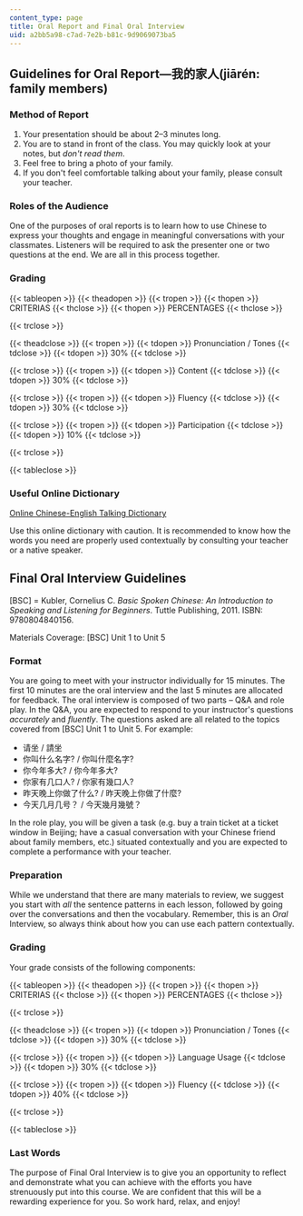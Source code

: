 ```yaml
---
content_type: page
title: Oral Report and Final Oral Interview
uid: a2bb5a98-c7ad-7e2b-b81c-9d9069073ba5
---
```


Guidelines for Oral Report—我的家人(jiārén: family members)
-------------------------------------------------------

### Method of Report

1.  Your presentation should be about 2–3 minutes long.
2.  You are to stand in front of the class. You may quickly look at your notes, but _don't read them_.
3.  Feel free to bring a photo of your family.
4.  If you don't feel comfortable talking about your family, please consult your teacher.

### Roles of the Audience

One of the purposes of oral reports is to learn how to use Chinese to express your thoughts and engage in meaningful conversations with your classmates. Listeners will be required to ask the presenter one or two questions at the end. We are all in this process together.

### Grading

{{< tableopen >}}
{{< theadopen >}}
{{< tropen >}}
{{< thopen >}}
CRITERIAS
{{< thclose >}}
{{< thopen >}}
PERCENTAGES
{{< thclose >}}

{{< trclose >}}

{{< theadclose >}}
{{< tropen >}}
{{< tdopen >}}
Pronunciation / Tones
{{< tdclose >}}
{{< tdopen >}}
30%
{{< tdclose >}}

{{< trclose >}}
{{< tropen >}}
{{< tdopen >}}
Content
{{< tdclose >}}
{{< tdopen >}}
30%
{{< tdclose >}}

{{< trclose >}}
{{< tropen >}}
{{< tdopen >}}
Fluency
{{< tdclose >}}
{{< tdopen >}}
30%
{{< tdclose >}}

{{< trclose >}}
{{< tropen >}}
{{< tdopen >}}
Participation
{{< tdclose >}}
{{< tdopen >}}
10%
{{< tdclose >}}

{{< trclose >}}

{{< tableclose >}}

### Useful Online Dictionary

[Online Chinese-English Talking Dictionary](http://www.yellowbridge.com/chinese/)

Use this online dictionary with caution. It is recommended to know how the words you need are properly used contextually by consulting your teacher or a native speaker.

Final Oral Interview Guidelines
-------------------------------

\[BSC\] = Kubler, Cornelius C. _Basic Spoken Chinese: An Introduction to Speaking and Listening for Beginners_. Tuttle Publishing, 2011. ISBN: 9780804840156.

Materials Coverage: \[BSC\] Unit 1 to Unit 5

### Format

You are going to meet with your instructor individually for 15 minutes. The first 10 minutes are the oral interview and the last 5 minutes are allocated for feedback. The oral interview is composed of two parts – Q&A and role play. In the Q&A, you are expected to respond to your instructor's questions _accurately_ and _fluently_. The questions asked are all related to the topics covered from \[BSC\] Unit 1 to Unit 5. For example:

*   请坐 / 請坐
*   你叫什么名字? / 你叫什麼名字?
*   你今年多大? / 你今年多大?
*   你家有几口人? / 你家有幾口人?
*   昨天晚上你做了什么? / 昨天晚上你做了什麼?
*   今天几月几号？ / 今天幾月幾號？

In the role play, you will be given a task (e.g. buy a train ticket at a ticket window in Beijing; have a casual conversation with your Chinese friend about family members, etc.) situated contextually and you are expected to complete a performance with your teacher.

### Preparation

While we understand that there are many materials to review, we suggest you start with _all_ the sentence patterns in each lesson, followed by going over the conversations and then the vocabulary. Remember, this is an _Oral_ Interview, so always think about how you can use each pattern contextually.

### Grading

Your grade consists of the following components:

{{< tableopen >}}
{{< theadopen >}}
{{< tropen >}}
{{< thopen >}}
CRITERIAS
{{< thclose >}}
{{< thopen >}}
PERCENTAGES
{{< thclose >}}

{{< trclose >}}

{{< theadclose >}}
{{< tropen >}}
{{< tdopen >}}
Pronunciation / Tones
{{< tdclose >}}
{{< tdopen >}}
30%
{{< tdclose >}}

{{< trclose >}}
{{< tropen >}}
{{< tdopen >}}
Language Usage
{{< tdclose >}}
{{< tdopen >}}
30%
{{< tdclose >}}

{{< trclose >}}
{{< tropen >}}
{{< tdopen >}}
Fluency
{{< tdclose >}}
{{< tdopen >}}
40%
{{< tdclose >}}

{{< trclose >}}

{{< tableclose >}}

### Last Words

The purpose of Final Oral Interview is to give you an opportunity to reflect and demonstrate what you can achieve with the efforts you have strenuously put into this course. We are confident that this will be a rewarding experience for you. So work hard, relax, and enjoy!